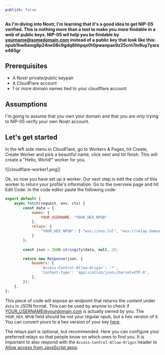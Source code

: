 ```yaml
---
publish: false
---
```

**As I'm diving into Nostr, I'm learning that it's a good idea to get NIP-05 verified. This is nothing more than a tool to make you more findable in a web of public keys. NIP-05 wil help you be findable by yourname@somedomain.com instead of a public key that look like this: npub1hw6amg8p24ne08c9gdq8hhpqx0t0pwanpae9z25crn7m9uy7yarse465gr**

## Prerequisites
- A Nostr private/public keypair
- A CloudFlare account
- 1 or more domain names tied to your cloudflare account

## Assumptions
I'm going to assume that you own your domain and that you are only trying to NIP-05 verify your own Nostr account.

## Let's get started
In the left side menu in CloudFlare, go to Workers & Pages, hit Create, Create Worker and pick a beautiful name, click next and hit finish. This will create a "Hello, World!" worker for you.

![[cloudflare-worker1.png]]

Ok, so now you have set up a worker. Our next step is edit the code of this worker to return your profile's information. Go to the overview page and hit Edit Code. In the code editor paste the following code:

```javascript
export default {
	async fetch(request, env, ctx) {
		const data = {
			names: {
				YOUR_USERNAME: "YOUR_HEX_NPUB"
			},
			relays: {
				"YOUR_HEX_NPUB": [ "wss://nos.lol", "wss://relay.damus.io" ]
			}
		};
		
		const json = JSON.stringify(data, null, 2);

		return new Response(json, {
			headers: {
				'Access-Control-Allow-Origin': '*',
				'Content-Type': 'application/json;charset=UTF-8',
			},
		});
	},
};
```

This piece of code will expose an endpoint that returns the content under `data` in JSON format. This can be used by anyone to check if YOUR_USERNAME@yourdomain.com is actually owned by you. The `YOUR_HEX_NPUB` field should be not your regular npub, but a hex version of it. You can convert yours to a hex version of your key [here](https://nostrcheck.me/converter/).

The relays part is optional, but recommended. Here you can configure your preferred relays so that people know on which ones to find you. It is important to also respond with the `Access-Control-Allow-Origin` header to [Allow access from JavaScript apps](https://github.com/nostr-protocol/nips/blob/master/05.md#allowing-access-from-javascript-apps).

